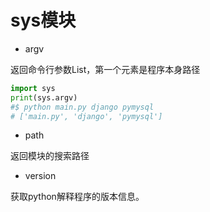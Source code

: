 # sys模块

- argv

返回命令行参数List，第一个元素是程序本身路径

```python
import sys
print(sys.argv)
#$ python main.py django pymysql
# ['main.py', 'django', 'pymysql']

```

- path

返回模块的搜索路径

- version

获取python解释程序的版本信息。



